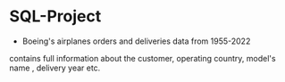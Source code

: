 # SQL-Project
* Boeing's airplanes orders and deliveries data from 1955-2022

contains full information about the customer, operating country, model's name , delivery year etc.
